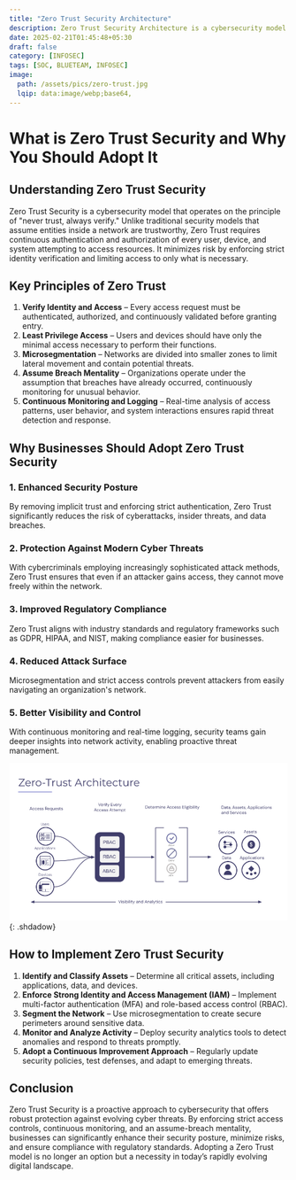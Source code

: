 ```yaml
---
title: "Zero Trust Security Architecture"
description: Zero Trust Security Architecture is a cybersecurity model that assumes no user or device is inherently trusted, requiring continuous verification, strict access controls, and micro-segmentation to protect networks and data.
date: 2025-02-21T01:45:48+05:30
draft: false
category: [INFOSEC]
tags: [SOC, BLUETEAM, INFOSEC]
image:
  path: /assets/pics/zero-trust.jpg
  lqip: data:image/webp;base64,
---
```


# What is Zero Trust Security and Why You Should Adopt It

## Understanding Zero Trust Security

Zero Trust Security is a cybersecurity model that operates on the principle of "never trust, always verify." Unlike traditional security models that assume entities inside a network are trustworthy, Zero Trust requires continuous authentication and authorization of every user, device, and system attempting to access resources. It minimizes risk by enforcing strict identity verification and limiting access to only what is necessary.

## Key Principles of Zero Trust

1. **Verify Identity and Access** – Every access request must be authenticated, authorized, and continuously validated before granting entry.
2. **Least Privilege Access** – Users and devices should have only the minimal access necessary to perform their functions.
3. **Microsegmentation** – Networks are divided into smaller zones to limit lateral movement and contain potential threats.
4. **Assume Breach Mentality** – Organizations operate under the assumption that breaches have already occurred, continuously monitoring for unusual behavior.
5. **Continuous Monitoring and Logging** – Real-time analysis of access patterns, user behavior, and system interactions ensures rapid threat detection and response.

## Why Businesses Should Adopt Zero Trust Security

### 1. **Enhanced Security Posture**
By removing implicit trust and enforcing strict authentication, Zero Trust significantly reduces the risk of cyberattacks, insider threats, and data breaches.

### 2. **Protection Against Modern Cyber Threats**
With cybercriminals employing increasingly sophisticated attack methods, Zero Trust ensures that even if an attacker gains access, they cannot move freely within the network.

### 3. **Improved Regulatory Compliance**
Zero Trust aligns with industry standards and regulatory frameworks such as GDPR, HIPAA, and NIST, making compliance easier for businesses.

### 4. **Reduced Attack Surface**
Microsegmentation and strict access controls prevent attackers from easily navigating an organization's network.

### 5. **Better Visibility and Control**
With continuous monitoring and real-time logging, security teams gain deeper insights into network activity, enabling proactive threat management.

![Zero Trust Architecture Blog Diagram](/assets/pics/zero-trust.png){: .shdadow}

## How to Implement Zero Trust Security

1. **Identify and Classify Assets** – Determine all critical assets, including applications, data, and devices.
2. **Enforce Strong Identity and Access Management (IAM)** – Implement multi-factor authentication (MFA) and role-based access control (RBAC).
3. **Segment the Network** – Use microsegmentation to create secure perimeters around sensitive data.
4. **Monitor and Analyze Activity** – Deploy security analytics tools to detect anomalies and respond to threats promptly.
5. **Adopt a Continuous Improvement Approach** – Regularly update security policies, test defenses, and adapt to emerging threats.

## Conclusion
Zero Trust Security is a proactive approach to cybersecurity that offers robust protection against evolving cyber threats. By enforcing strict access controls, continuous monitoring, and an assume-breach mentality, businesses can significantly enhance their security posture, minimize risks, and ensure compliance with regulatory standards. Adopting a Zero Trust model is no longer an option but a necessity in today’s rapidly evolving digital landscape.

